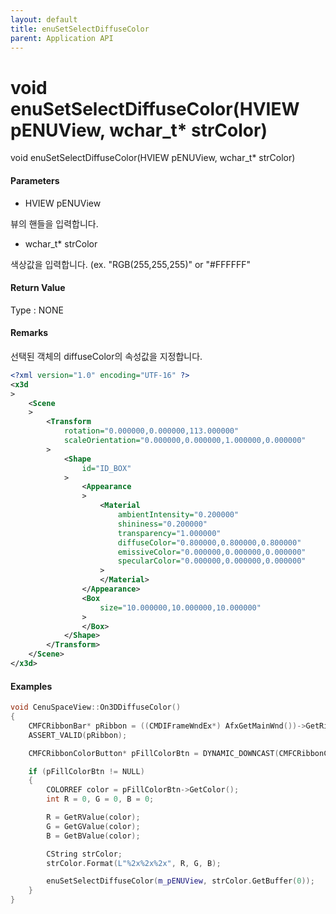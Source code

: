 ```yaml
---
layout: default
title: enuSetSelectDiffuseColor
parent: Application API
---
```

# void enuSetSelectDiffuseColor\(HVIEW pENUView, wchar\_t\* strColor\)

void enuSetSelectDiffuseColor\(HVIEW pENUView, wchar\_t\* strColor\)

#### Parameters

* HVIEW pENUView

뷰의 핸들을 입력합니다.

* wchar\_t\* strColor

색상값을 입력합니다. \(ex. "RGB\(255,255,255\)" or "\#FFFFFF"

#### Return Value

Type : NONE

#### Remarks

선택된 객체의 diffuseColor의 속성값을 지정합니다.



```xml
<?xml version="1.0" encoding="UTF-16" ?>
<x3d
>
    <Scene
    >
        <Transform
            rotation="0.000000,0.000000,113.000000"
            scaleOrientation="0.000000,0.000000,1.000000,0.000000"
        >
            <Shape
                id="ID_BOX"
            >
                <Appearance
                >
                    <Material
                        ambientIntensity="0.200000"
                        shininess="0.200000"
                        transparency="1.000000"
                        diffuseColor="0.800000,0.800000,0.800000"
                        emissiveColor="0.000000,0.000000,0.000000"
                        specularColor="0.000000,0.000000,0.000000"
                    >
                    </Material>
                </Appearance>
                <Box
                    size="10.000000,10.000000,10.000000"
                >
                </Box>
            </Shape>
        </Transform>
    </Scene>
</x3d>
```

#### Examples

```cpp
void CenuSpaceView::On3DDiffuseColor()
{
	CMFCRibbonBar* pRibbon = ((CMDIFrameWndEx*) AfxGetMainWnd())->GetRibbonBar(); 
	ASSERT_VALID(pRibbon); 

	CMFCRibbonColorButton* pFillColorBtn = DYNAMIC_DOWNCAST(CMFCRibbonColorButton, pRibbon->FindByID(ID_3D_DIFFUSECOLOR));

	if (pFillColorBtn != NULL)
	{
		COLORREF color = pFillColorBtn->GetColor();
		int R = 0, G = 0, B = 0; 

		R = GetRValue(color); 
		G = GetGValue(color);
		B = GetBValue(color); 

		CString strColor;
		strColor.Format(L"%2x%2x%2x", R, G, B);

		enuSetSelectDiffuseColor(m_pENUView, strColor.GetBuffer(0));
	}
}
```



